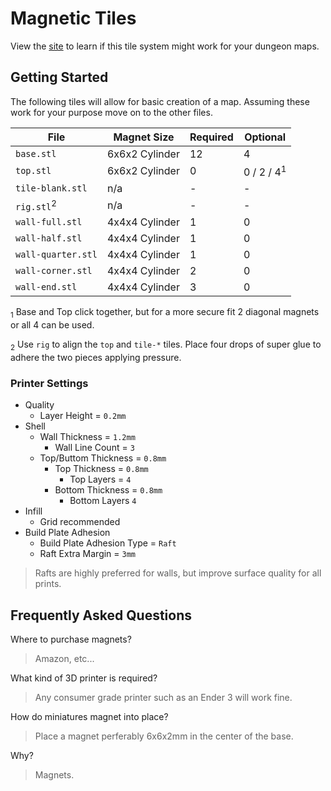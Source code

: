 # Magnetic Tiles

View the [site](https://templarian.github.io/magnetic-tiles/) to learn if this tile system might work for your dungeon maps.

## Getting Started

The following tiles will allow for basic creation of a map. Assuming these work for your purpose move on to the other files.

| File | Magnet Size | Required | Optional |
| ---- | --- | --- | --- |
| `base.stl` | 6x6x2 Cylinder | 12 | 4 |
| `top.stl` | 6x6x2 Cylinder | 0 | 0 / 2 / 4<sup>1</sup> |
| `tile-blank.stl` | n/a | - | - |
| `rig.stl`<sup>2</sup> | n/a | - | - |
| `wall-full.stl` | 4x4x4 Cylinder | 1 | 0 |
| `wall-half.stl` | 4x4x4 Cylinder | 1 | 0 |
| `wall-quarter.stl` | 4x4x4 Cylinder | 1 | 0 |
| `wall-corner.stl` | 4x4x4 Cylinder | 2 | 0 |
| `wall-end.stl` | 4x4x4 Cylinder | 3 | 0 |

<sub>1</sub> Base and Top click together, but for a more secure fit 2 diagonal magnets or all 4 can be used.

<sub>2</sub> Use `rig` to align the `top` and `tile-*` tiles. Place four drops of super glue to adhere the two pieces applying pressure.

### Printer Settings

- Quality
  - Layer Height = `0.2mm`
- Shell
  - Wall Thickness = `1.2mm`
    - Wall Line Count = `3`
  - Top/Buttom Thickness = `0.8mm`
    - Top Thickness = `0.8mm`
      - Top Layers = `4`
    - Bottom Thickness = `0.8mm`
      - Bottom Layers `4`
- Infill
  - Grid recommended
- Build Plate Adhesion
  - Build Plate Adhesion Type = `Raft`
  - Raft Extra Margin = `3mm`

> Rafts are highly preferred for walls, but improve surface quality for all prints.

## Frequently Asked Questions

Where to purchase magnets?

> Amazon, etc...

What kind of 3D printer is required?

> Any consumer grade printer such as an Ender 3 will work fine.

How do miniatures magnet into place?

> Place a magnet perferably 6x6x2mm in the center of the base.

Why?

> Magnets.
